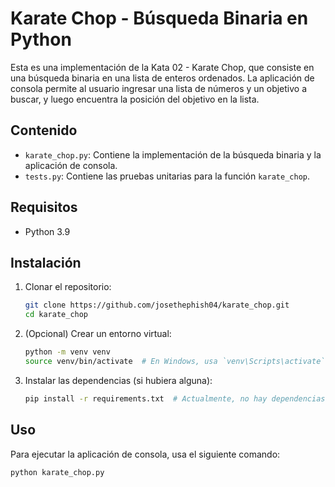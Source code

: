 # Karate Chop - Búsqueda Binaria en Python

Esta es una implementación de la Kata 02 - Karate Chop, que consiste en una búsqueda binaria en una lista de enteros ordenados. La aplicación de consola permite al usuario ingresar una lista de números y un objetivo a buscar, y luego encuentra la posición del objetivo en la lista.

## Contenido

- `karate_chop.py`: Contiene la implementación de la búsqueda binaria y la aplicación de consola.
- `tests.py`: Contiene las pruebas unitarias para la función `karate_chop`.

## Requisitos

- Python 3.9

## Instalación

1. Clonar el repositorio:

    ```sh
    git clone https://github.com/josethephish04/karate_chop.git
    cd karate_chop
    ```

2. (Opcional) Crear un entorno virtual:

    ```sh
    python -m venv venv
    source venv/bin/activate  # En Windows, usa `venv\Scripts\activate`
    ```

3. Instalar las dependencias (si hubiera alguna):

    ```sh
    pip install -r requirements.txt  # Actualmente, no hay dependencias externas
    ```

## Uso

Para ejecutar la aplicación de consola, usa el siguiente comando:

```sh
python karate_chop.py
